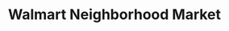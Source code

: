 ---
title: "Walmart Neighborhood Market"
url: /yukon/walmart-neighborhood-market/
shop: supermarket
---